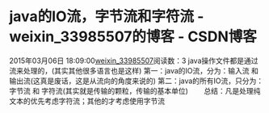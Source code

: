 # java的IO流，字节流和字符流 - weixin_33985507的博客 - CSDN博客
2015年03月06日 18:09:00[weixin_33985507](https://me.csdn.net/weixin_33985507)阅读数：3
java操作文件都是通过流来处理的，(其实其他很多语言也是这样)
第一：java的IO流，分为：输入流 和 输出流(这真是废话，这是从流向的角度来说的)
第二：java的所有IO流，只分为：字节流 和 字符流(其实就是传输的颗粒，传输的基本单位)
       总结：凡是处理纯文本的优先考虑字符流；其他的才考虑使用字节流
